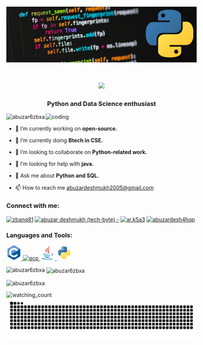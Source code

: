 ![logo](https://github.com/Abuzar6zbxa/Abuzar6zbxa/blob/main/7-python-code-examples-for-everyday-use-1200x350-c-default.jpg)


<h1 align="center">
  <img src="https://readme-typing-svg.demolab.com?font=Kanit&weight=600&size=33&pause=1000&color=4F45F7&center=true&vCenter=true&random=false&width=435&lines=Hi+👋,+There;+I'm+Abuzar+Deshmukh;"/>
</h1>
<h3 align="center">Python and Data Science enthusiast</h3>

<img align="right" alt="coding" width="400" src="https://media.tenor.com/rePDfDWO3XoAAAAd/hacking.gif">

<p align="left"> <img src="https://komarev.com/ghpvc/?username=abuzar6zbxa&label=Profile%20views&color=0e75b6&style=flat" alt="abuzar6zbxa" /> </p>

- 🔭 I’m currently working on **open-source.**

- 🌱 I’m currently doing **Btech in CSE.**

- 👯 I’m looking to collaborate on **Python-related work.**

- 🤝 I’m looking for help with **java.**

- 💬 Ask me about **Python and SQL.**
  
- 📫 How to reach me abuzardeshmukh2005@gmail.com

<h3 align="left">Connect with me:</h3>
<p align="left">
<a href="https://twitter.com/zbanq81" target="blank"><img align="center" src="https://raw.githubusercontent.com/rahuldkjain/github-profile-readme-generator/master/src/images/icons/Social/twitter.svg" alt="zbanq81" height="30" width="40" /></a>
<a href="https://www.linkedin.com/in/abuzar-deshmukh-8b8598285/" target="blank"><img align="center" src="https://raw.githubusercontent.com/rahuldkjain/github-profile-readme-generator/master/src/images/icons/Social/linked-in-alt.svg" alt="abuzar deshmukh (tech-byte) -" height="30" width="40" /></a>
<a href="https://instagram.com/ar.k5a3" target="blank"><img align="center" src="https://raw.githubusercontent.com/rahuldkjain/github-profile-readme-generator/master/src/images/icons/Social/instagram.svg" alt="ar.k5a3" height="30" width="40" /></a>
<a href="https://auth.geeksforgeeks.org/user/abuzardesh4hqp" target="blank"><img align="center" src="https://raw.githubusercontent.com/rahuldkjain/github-profile-readme-generator/master/src/images/icons/Social/geeks-for-geeks.svg" alt="abuzardesh4hqp" height="30" width="40" /></a>
</p>

<h3 align="left">Languages and Tools:</h3>
<p align="left"> <a href="https://www.cprogramming.com/" target="_blank" rel="noreferrer"> <img src="https://raw.githubusercontent.com/devicons/devicon/master/icons/c/c-original.svg" alt="c" width="40" height="40"/> </a> <a href="https://cloud.google.com" target="_blank" rel="noreferrer"> <img src="https://www.vectorlogo.zone/logos/google_cloud/google_cloud-icon.svg" alt="gcp" width="40" height="40"/> </a> <a href="https://www.java.com" target="_blank" rel="noreferrer"> <img src="https://raw.githubusercontent.com/devicons/devicon/master/icons/java/java-original.svg" alt="java" width="40" height="40"/> </a> <a href="https://www.python.org" target="_blank" rel="noreferrer"> <img src="https://raw.githubusercontent.com/devicons/devicon/master/icons/python/python-original.svg" alt="python" width="40" height="40"/> </a> </p>

<p><img align="left" src="https://github-readme-stats.vercel.app/api/top-langs?username=abuzar6zbxa&show_icons=true&locale=en&layout=compact" alt="abuzar6zbxa" /></p>

<p>&nbsp;<img align="center" src="https://github-readme-stats.vercel.app/api?username=abuzar6zbxa&show_icons=true&locale=en" alt="abuzar6zbxa" /></p>

<p><img align="center" src="https://github-readme-streak-stats.herokuapp.com/?user=abuzar6zbxa&" alt="abuzar6zbxa" /></p>






<img src="https://widgetbite.com/stats/{random-guid}" alt="watching_count" />


<img src="https://raw.githubusercontent.com/Nitish08in/Nitish08in/output/snake.svg" alt="Snake animation" />














